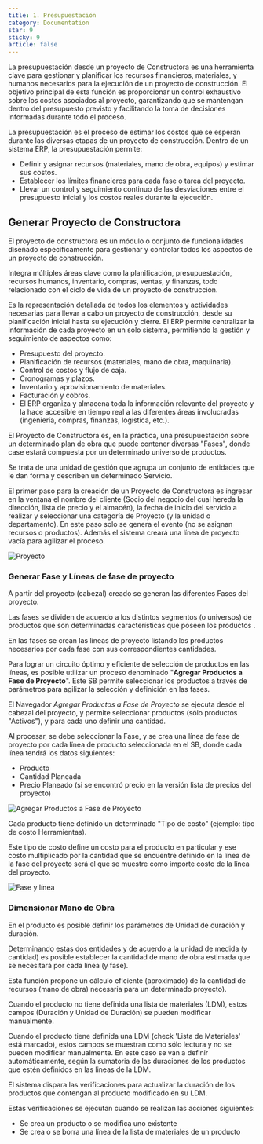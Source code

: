 ```yaml
---
title: 1. Presupuestación
category: Documentation
star: 9
sticky: 9
article: false
---
```


La presupuestación desde un proyecto de Constructora es una herramienta clave para gestionar y planificar los recursos financieros, materiales, y humanos necesarios para la ejecución de un proyecto de construcción. El objetivo principal de esta función es proporcionar un control exhaustivo sobre los costos asociados al proyecto, garantizando que se mantengan dentro del presupuesto previsto y facilitando la toma de decisiones informadas durante todo el proceso.

La presupuestación es el proceso de estimar los costos que se esperan durante las diversas etapas de un proyecto de construcción. Dentro de un sistema ERP, la presupuestación permite:

* Definir y asignar recursos (materiales, mano de obra, equipos) y estimar sus costos.
* Establecer los límites financieros para cada fase o tarea del proyecto.
* Llevar un control y seguimiento continuo de las desviaciones entre el presupuesto inicial y los costos reales durante la ejecución.

## Generar Proyecto de Constructora

El proyecto de constructora es un módulo o conjunto de funcionalidades diseñado específicamente para gestionar y controlar todos los aspectos de un proyecto de construcción.

Integra múltiples áreas clave como la planificación, presupuestación, recursos humanos, inventario, compras, ventas, y finanzas, todo relacionado con el ciclo de vida de un proyecto de construcción.

Es la representación detallada de todos los elementos y actividades necesarias para llevar a cabo un proyecto de construcción, desde su planificación inicial hasta su ejecución y cierre. El ERP permite centralizar la información de cada proyecto en un solo sistema, permitiendo la gestión y seguimiento de aspectos como:

* Presupuesto del proyecto.
* Planificación de recursos (materiales, mano de obra, maquinaria).
* Control de costos y flujo de caja.
* Cronogramas y plazos.
* Inventario y aprovisionamiento de materiales.
* Facturación y cobros.
* El ERP organiza y almacena toda la información relevante del proyecto y la hace accesible en tiempo real a las diferentes áreas involucradas (ingeniería, compras, finanzas, logística, etc.).

El Proyecto de Constructora es, en la práctica, una presupuestación sobre un determinado plan de obra que puede contener diversas "Fases", donde case estará compuesta por un determinado universo de productos.

Se trata de una unidad de gestión que agrupa un conjunto de entidades que le dan forma y describen un determinado Servicio.

El primer paso para la creación de un Proyecto de Constructora es ingresar en la ventana el nombre del cliente (Socio del negocio del cual hereda la dirección, lista de precio y el almacén), la fecha de inicio del servicio a realizar y seleccionar una categoría de Proyecto (y la unidad o departamento). En este paso solo se genera el evento (no se asignan recursos o productos). Además el sistema creará una línea de proyecto vacía para agilizar el proceso.

![Proyecto](/assets/img/docs/construction-management/com-image1.png)

### Generar Fase y Líneas de fase de proyecto

A partir del proyecto (cabezal) creado se generan las diferentes Fases del proyecto.

Las fases se dividen de acuerdo a los distintos segmentos (o universos) de productos que son determinadas características que poseen los productos .

En las fases se crean las líneas de proyecto listando los productos necesarios por cada fase con sus correspondientes cantidades.

Para lograr un circuito óptimo y eficiente de selección de productos en las líneas, es posible utilizar un proceso denominado "**Agregar Productos a Fase de Proyecto**". Este SB permite seleccionar los productos a través de parámetros para agilizar la selección y definición en las fases.

El Navegador *Agregar Productos a Fase de Proyecto* se ejecuta desde el cabezal del proyecto, y permite seleccionar productos (sólo productos "Activos"), y para cada uno definir una cantidad.

Al procesar, se debe seleccionar la Fase, y se crea una línea de fase de proyecto por cada línea de producto seleccionada en el SB, donde cada línea tendrá los datos siguientes:

* Producto
* Cantidad Planeada
* Precio Planeado (si se encontró precio en la versión lista de precios del proyecto)

![Agregar Productos a Fase de Proyecto](/assets/img/docs/construction-management/com-image8.png)

Cada producto tiene definido un determinado "Tipo de costo" (ejemplo: tipo de costo Herramientas).

Este tipo de costo define un costo para el producto en particular y ese costo multiplicado por la cantidad que se encuentre definido en la línea de la fase del proyecto será el que se muestre como importe costo de la línea del proyecto.

![Fase y línea](/assets/img/docs/construction-management/com-image2.png)

### Dimensionar Mano de Obra

En el producto es posible definir los parámetros de Unidad de duración y duración.

Determinando estas dos entidades y de acuerdo a la unidad de medida (y cantidad) es posible establecer la cantidad de mano de obra estimada que se necesitará por cada línea (y fase).

Esta función propone un cálculo eficiente (aproximado) de la cantidad de recursos (mano de obra) necesaria para un determinado proyecto).

Cuando el producto no tiene definida una lista de materiales (LDM), estos campos (Duración y Unidad de Duración) se pueden modificar manualmente.

Cuando el producto tiene definida una LDM (check 'Lista de Materiales' está marcado), estos campos se muestran como sólo lectura y no se pueden modificar manualmente. En este caso se van a definir automáticamente, según la sumatoria de las duraciones de los productos que estén definidos en las lineas de la LDM.

El sistema dispara las verificaciones para actualizar la duración de los productos que contengan al producto modificado en su LDM.

Estas verificaciones se ejecutan cuando se realizan las acciones siguientes:

* Se crea un producto o se modifica uno existente
* Se crea o se borra una línea de la lista de materiales de un producto